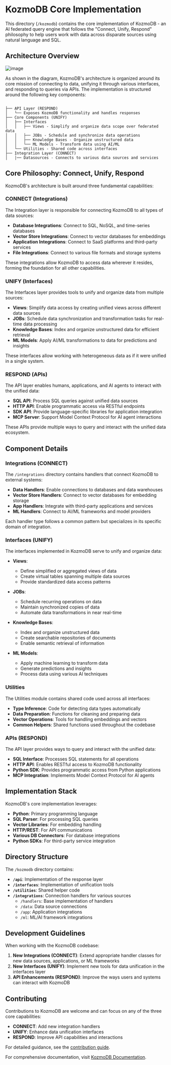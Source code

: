 # KozmoDB Core Implementation

This directory (`/kozmodb`) contains the core implementation of KozmoDB - an AI federated query engine that follows the "Connect, Unify, Respond" philosophy to help users work with data across disparate sources using natural language and SQL.

## Architecture Overview
![image](https://github.com/user-attachments/assets/2e050a75-fed6-4ba5-9e5a-0c59ac302509)

As shown in the diagram, KozmoDB's architecture is organized around its core mission of connecting to data, unifying it through various interfaces, and responding to queries via APIs. The implementation is structured around the following key components:


```

├── API Layer (RESPOND)
│   └── Exposes KozmoDB functionality and handles responses
├── Core Components (UNIFY)
│   ├── Interfaces 
│   │   ├── Views - Simplify and organize data scope over federated data
│   │   ├── JOBs - Schedule and synchronize data operations
│   │   ├── Knowledge Bases - Organize unstructured data
│   │   └── ML Models - Transform data using AI/ML
│   └── Utilities - Shared code across interfaces
├── Integration Layer (CONNECT)
│   │── Datasources - Connects to various data sources and services

```

## Core Philosophy: Connect, Unify, Respond

KozmoDB's architecture is built around three fundamental capabilities:

### CONNECT (Integrations)

The Integration layer is responsible for connecting KozmoDB to all types of data sources:

- **Database Integrations**: Connect to SQL, NoSQL, and time-series databases
- **Vector Store Integrations**: Connect to vector databases for embeddings
- **Application Integrations**: Connect to SaaS platforms and third-party services 
- **File Integrations**: Connect to various file formats and storage systems

These integrations allow KozmoDB to access data wherever it resides, forming the foundation for all other capabilities.

### UNIFY (Interfaces)

The Interfaces layer provides tools to unify and organize data from multiple sources:

- **Views**: Simplify data access by creating unified views across different data sources
- **JOBs**: Schedule data synchronization and transformation tasks for real-time data processing
- **Knowledge Bases**: Index and organize unstructured data for efficient retrieval
- **ML Models**: Apply AI/ML transformations to data for predictions and insights

These interfaces allow working with heterogeneous data as if it were unified in a single system.

### RESPOND (APIs)

The API layer enables humans, applications, and AI agents to interact with the unified data:

- **SQL API**: Process SQL queries against unified data sources
- **HTTP API**: Enable programmatic access via RESTful endpoints
- **SDK API**: Provide language-specific libraries for application integration
- **MCP Server**: Support Model Context Protocol for AI agent interactions

These APIs provide multiple ways to query and interact with the unified data ecosystem.

## Component Details

### Integrations (CONNECT)

The `/integrations` directory contains handlers that connect KozmoDB to external systems:

- **Data Handlers**: Enable connections to databases and data warehouses
- **Vector Store Handlers**: Connect to vector databases for embedding storage
- **App Handlers**: Integrate with third-party applications and services
- **ML Handlers**: Connect to AI/ML frameworks and model providers

Each handler type follows a common pattern but specializes in its specific domain of integration.

### Interfaces (UNIFY)

The interfaces implemented in KozmoDB serve to unify and organize data:

- **Views**: 
  - Define simplified or aggregated views of data
  - Create virtual tables spanning multiple data sources
  - Provide standardized data access patterns

- **JOBs**:
  - Schedule recurring operations on data
  - Maintain synchronized copies of data
  - Automate data transformations in near real-time

- **Knowledge Bases**:
  - Index and organize unstructured data
  - Create searchable repositories of documents
  - Enable semantic retrieval of information

- **ML Models**:
  - Apply machine learning to transform data
  - Generate predictions and insights
  - Process data using various AI techniques

### Utilities

The Utilities module contains shared code used across all interfaces:

- **Type Inference**: Code for detecting data types automatically
- **Data Preparation**: Functions for cleaning and preparing data
- **Vector Operations**: Tools for handling embeddings and vectors
- **Common Helpers**: Shared functions used throughout the codebase

### APIs (RESPOND)

The API layer provides ways to query and interact with the unified data:

- **SQL Interface**: Processes SQL statements for all operations
- **HTTP API**: Enables RESTful access to KozmoDB functionality
- **Python SDK**: Provides programmatic access from Python applications
- **MCP Integration**: Implements Model Context Protocol for AI agents

## Implementation Stack

KozmoDB's core implementation leverages:

- **Python**: Primary programming language
- **SQL Parser**: For processing SQL queries
- **Vector Libraries**: For embedding handling
- **HTTP/REST**: For API communications
- **Various DB Connectors**: For database integrations
- **Python SDKs**: For third-party service integration

## Directory Structure

The `/kozmodb` directory contains:

- **`/api`**: Implementation of the response layer
- **`/interfaces`**: Implementation of unification tools
- **`/utilities`**: Shared helper code
- **`/integrations`**: Connection handlers for various sources
  - `/handlers`: Base implementation of handlers
  - `/data`: Data source connections
  - `/app`: Application integrations
  - `/ml`: ML/AI framework integrations

## Development Guidelines

When working with the KozmoDB codebase:

1. **New Integrations (CONNECT)**: Extend appropriate handler classes for new data sources, applications, or ML frameworks
2. **New Interfaces (UNIFY)**: Implement new tools for data unification in the interfaces layer
3. **API Enhancements (RESPOND)**: Improve the ways users and systems can interact with KozmoDB

## Contributing

Contributions to KozmoDB are welcome and can focus on any of the three core capabilities:

- **CONNECT**: Add new integration handlers
- **UNIFY**: Enhance data unification interfaces
- **RESPOND**: Improve API capabilities and interactions

For detailed guidance, see the [contribution guide](https://github.com/digitranslab/kozmodb/blob/main/CONTRIBUTING.md).

For comprehensive documentation, visit [KozmoDB Documentation](https://docs.kozmodb.com/).
